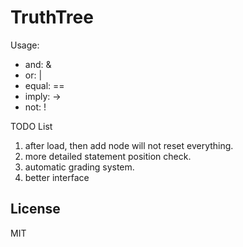 TruthTree
===============
Usage:
* and: &
* or: |
* equal: ==
* imply: ->
* not: !

TODO List
1. after load, then add node will not reset everything.
2. more detailed statement position check.
3. automatic grading system.
4. better interface

License
-------
MIT